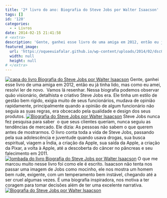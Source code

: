 ```yaml
---
title: '2º livro do ano: Biografia do Steve Jobs por Walter Isaacson'
tags: []
id: '120'
categories:
  - - Livros
date: 2014-02-15 21:41:58
# <extra>
description: 'Gente, ganhei esse livro de uma amiga em 2012, então eu já tinha lido, mas como eu amei, resolvi ler de novo.  Vamos lá resenhar. Nessa biografia podemos observar quão visionário, detalhista e criativo Steve Jobs era. Ele tinha um estilo de gestão bem rígido, exigia muito de seus funcionários, mudava de opinião rapidamente, principalmente quando a opinião de algum funcionário não seguia as suas regras, era obcecado pela qualidade e design dos seus produtos. Steve Jobs nunca fez pesquisa para saber  o que seus clientes queriam, nunca seguiu as tendências de mercado. Ele dizia: As pessoas não sabem o que querem antes de mostrarmos. O livro conta toda a vida de Steve Jobs, passando pela sua adolescência e juventude quando usava drogas, sua busca espiritual, viagem a Índia, a criação da Apple, sua saída da Apple, a criação da &hellip;'
featured_image: 
  url: 'https://oqueeuiafalar.github.io/wp-content/uploads/2014/02/dsc021081.jpg?w=487'
  width: null
  height: null
# </extra>
---
```


[![capa do livro Biografia do Steve Jobs por Walter Isaacson](http://162.243.62.160/wp-content/uploads/2014/02/dsc021081.jpg?w=487)](http://162.243.62.160/wp-content/uploads/2014/02/dsc021081.jpg) Gente, ganhei esse livro de uma amiga em 2012, então eu já tinha lido, mas como eu amei, resolvi ler de novo.  Vamos lá resenhar. Nessa biografia podemos observar quão visionário, detalhista e criativo Steve Jobs era. Ele tinha um estilo de gestão bem rígido, exigia muito de seus funcionários, mudava de opinião rapidamente, principalmente quando a opinião de algum funcionário não seguia as suas regras, era obcecado pela qualidade e design dos seus produtos. [![Biografia do Steve Jobs por Walter Isaacson](http://162.243.62.160/wp-content/uploads/2014/02/dsc02102.jpg?w=487)](http://162.243.62.160/wp-content/uploads/2014/02/dsc02102.jpg) Steve Jobs nunca fez pesquisa para saber  o que seus clientes queriam, nunca seguiu as tendências de mercado. Ele dizia: As pessoas não sabem o que querem antes de mostrarmos. O livro conta toda a vida de Steve Jobs, passando pela sua adolescência e juventude quando usava drogas, sua busca espiritual, viagem a Índia, a criação da Apple, sua saída da Apple, a criação da Pixar, a volta à Apple, até a descoberta do câncer no pâncreas e seu falecimento em 2011. [![lombada do livro  Biografia do Steve Jobs por Walter Isaacson](http://162.243.62.160/wp-content/uploads/2014/02/dsc02076.jpg?w=487)](http://162.243.62.160/wp-content/uploads/2014/02/dsc02076.jpg) O que me marcou muito nesse livro foi como ele é escrito. Isaacson não tenta nos passar uma imagem de Jobs como mocinho, ele nos mostra um homem bem rude, exigente, com um temperamento bem instável, chegando até a ser cruel algumas vezes. É uma biografia inspiradora, nos motiva a ter coragem para tomar decisões além de ter uma excelente narrativa. [![Biografia do Steve Jobs por Walter Isaacson](http://162.243.62.160/wp-content/uploads/2014/02/dsc02115.jpg?w=441)](http://162.243.62.160/wp-content/uploads/2014/02/dsc02115.jpg)
